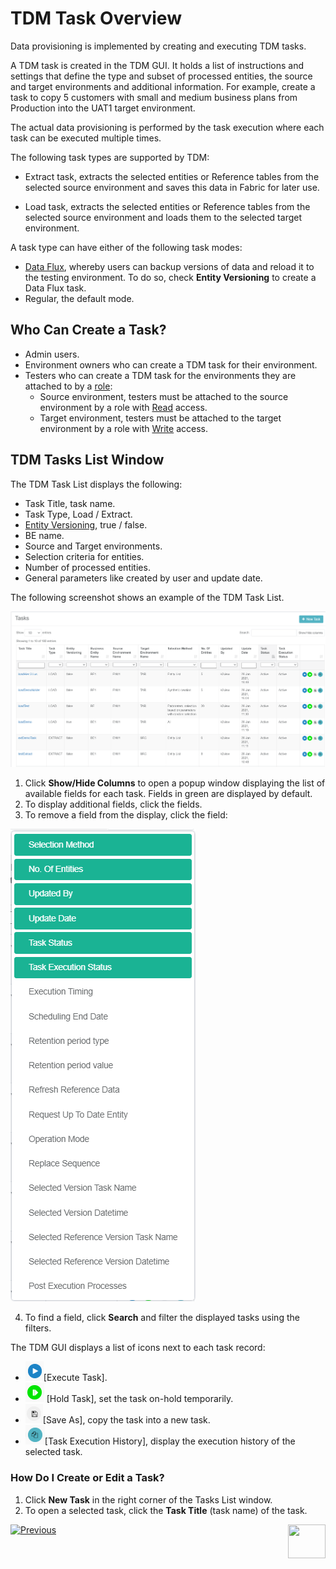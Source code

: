 # TDM Task Overview

Data provisioning is implemented by creating and executing TDM tasks. 

A TDM task is created in the TDM GUI. It holds a list of instructions and settings that define the type and subset of processed entities, the source and target environments and additional information. For example, create a task to copy 5 customers with small and medium business plans from Production into the UAT1 target environment.

The actual data provisioning is performed by the task execution where each task can be executed multiple times.

The following task types are supported by TDM:

- Extract task, extracts the selected entities or Reference tables from the selected source environment and saves this data in Fabric for later use.

- Load task, extracts the selected entities or Reference tables from the selected source environment and loads them to the selected target environment.

A task type can have either of the following task modes:

- [Data Flux](15_data_flux_task.md), whereby users can backup versions of data and reload it to the testing environment. To do so, check **Entity Versioning** to create a Data Flux task. 
- Regular, the default mode.


## Who Can Create a Task?
-  Admin users.
-  Environment owners who can create a TDM task for their environment.
-  Testers who can create a TDM task for the environments they are attached to by a [role](/10_environment_roles_tab.md):
   - Source environment, testers must be attached to the source environment by a role with [Read](10_environment_roles_tab.md#read-and-write-and-number-of-entities) access.
   - Target environment, testers must be attached to the target environment by a role with [Write](10_environment_roles_tab.md#read-and-write-and-number-of-entities) access.



## TDM Tasks List Window

The TDM Task List displays the following:

- Task Title, task name.
- Task Type, Load / Extract.
- [Entity Versioning](15_data_flux_task.md), true / false.
- BE name.
- Source and Target environments. 
- Selection criteria for entities.
- Number of processed entities.
- General parameters like created by user and update date. 

The following screenshot shows an example of the TDM Task List. 

  ![tasks list](images/tdm_task_list_window.png)

  

1.  Click **Show/Hide Columns** to open a popup window displaying the list of available fields for each task. Fields in green are displayed by default. 
2.  To display additional fields, click the fields.
3.  To remove a field from the display, click the field:

![show hide columms](images/task_list_show_hide_columns.png)

4. To find a field, click **Search** and filter the displayed tasks using the filters.

The TDM GUI displays a list of icons next to each task record:

- ![task icon](images/execute_task_icon.png)[Execute Task]. 
- ![task icon](images/hold_task_icon.png) [Hold Task], set the task on-hold temporarily.
- ![task icon](images/save_as_icon.png)[Save As], copy the task into a new task.
- ![task icon](images/task_execution_history_icon.png)[Task Execution History], display the execution history of the selected task.



### How Do I Create or Edit a Task?

1. Click **New Task** in the right corner of the Tasks List window.
2. To open a selected task, click the **Task Title** (task name) of the task.

 [![Previous](/articles/images/Previous.png)](13_environment_exclusion_lists.md)[<img align="right" width="60" height="54" src="/articles/images/Next.png">](15_data_flux_task.md)

